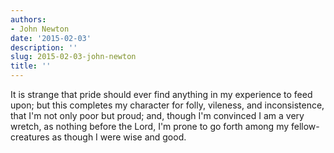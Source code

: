 ```yaml
---
authors:
- John Newton
date: '2015-02-03'
description: ''
slug: 2015-02-03-john-newton
title: ''
---
```

It is strange that pride should ever find anything in my experience to feed upon; but this completes my character for folly, vileness, and inconsistence, that I'm not only poor but proud; and, though I'm convinced I am a very wretch, as nothing before the Lord, I'm prone to go forth among my fellow-creatures as though I were wise and good.



